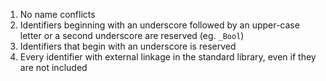 1. No name conflicts
2. Identifiers beginning with an underscore followed by an upper-case letter or a second underscore are reserved (eg. `_Bool`)
3. Identifiers that begin with an underscore is reserved
4. Every identifier with external linkage in the standard library, even if they are not included